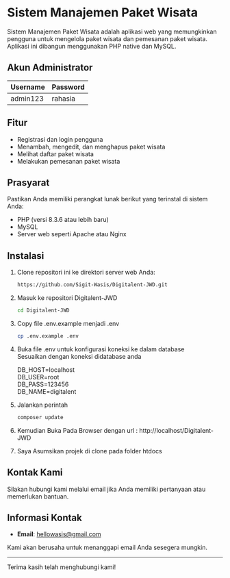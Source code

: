 # Sistem Manajemen Paket Wisata

Sistem Manajemen Paket Wisata adalah aplikasi web yang memungkinkan pengguna untuk mengelola paket wisata dan pemesanan paket wisata. Aplikasi ini dibangun menggunakan PHP native dan MySQL.

## Akun Administrator
| Username | Password |
|----------|----------|
| admin123 | rahasia  |

## Fitur

- Registrasi dan login pengguna
- Menambah, mengedit, dan menghapus paket wisata
- Melihat daftar paket wisata
- Melakukan pemesanan paket wisata

## Prasyarat

Pastikan Anda memiliki perangkat lunak berikut yang terinstal di sistem Anda:

- PHP (versi 8.3.6 atau lebih baru)
- MySQL
- Server web seperti Apache atau Nginx

## Instalasi

1. Clone repositori ini ke direktori server web Anda:

   ```bash
   https://github.com/Sigit-Wasis/Digitalent-JWD.git

2. Masuk ke repositori Digitalent-JWD

   ```bash
   cd Digitalent-JWD

3. Copy file .env.example menjadi .env

   ```bash
   cp .env.example .env

4. Buka file .env untuk konfigurasi koneksi ke dalam database <br>
   Sesuaikan dengan koneksi didatabase anda

   DB_HOST=localhost <br>
   DB_USER=root <br>
   DB_PASS=123456 <br>
   DB_NAME=digitalent

5. Jalankan perintah 

   ```bash
   composer update

6. Kemudian Buka Pada Browser dengan url : http://localhost/Digitalent-JWD

7. Saya Asumsikan projek di clone pada folder htdocs

## Kontak Kami

Silakan hubungi kami melalui email jika Anda memiliki pertanyaan atau memerlukan bantuan.

## Informasi Kontak

- **Email**: [hellowasis@gmail.com](mailto:hellowasis@gmail.com)

Kami akan berusaha untuk menanggapi email Anda sesegera mungkin.

---

Terima kasih telah menghubungi kami!